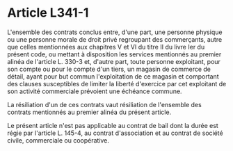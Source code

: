 # Article L341-1

L'ensemble des contrats conclus entre, d'une part, une personne physique ou une personne morale de droit privé regroupant des commerçants, autre que celles mentionnées aux chapitres V et VI du titre II du livre Ier du présent code, ou mettant à disposition les services mentionnés au premier alinéa de l'article L. 330-3 et, d'autre part, toute personne exploitant, pour son compte ou pour le compte d'un tiers, un magasin de commerce de détail, ayant pour but commun l'exploitation de ce magasin et comportant des clauses susceptibles de limiter la liberté d'exercice par cet exploitant de son activité commerciale prévoient une échéance commune.

La résiliation d'un de ces contrats vaut résiliation de l'ensemble des contrats mentionnés au premier alinéa du présent article.

Le présent article n'est pas applicable au contrat de bail dont la durée est régie par l'article L. 145-4, au contrat d'association et au contrat de société civile, commerciale ou coopérative.
